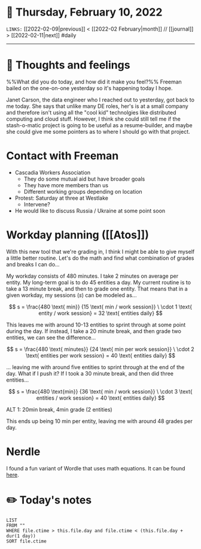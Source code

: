 # 📅 Thursday, February 10, 2022
`LINKS:` [[2022-02-09|previous]] < [[2022-02 February|month]] // [[journal]] > [[2022-02-11|next]] 
#daily

---
# 💭 Thoughts and feelings
%%What did you do today, and how did it make you feel?%%
Freeman bailed on the one-on-one yesterday so it's happening today I hope. 

Janet Carson, the data engineer who I reached out to yesterday, got back to me today. She says that unlike many DE roles, her's is at a small company and therefore isn't using all the "cool kid" technolgies like distributed computing and cloud stuff. However, I think she could still tell me if the stash-o-matic project is going to be useful as a resume-builder, and maybe she could give me some pointers as to where I should go with that project. 

# Contact with Freeman
- Cascadia Workers Association
	- They do some mutual aid but have broader goals
	- They have more members than us
	- Different working groups depending on location
- Protest: Saturday at three at Westlake
	- Intervene?
- He would like to discuss Russia / Ukraine at some point soon

# Workday planning ([[Atos]])
With this new tool that we're grading in, I think I might be able to give myself a little better routine. Let's do the math and find what combination of grades and breaks I can do...

My workday consists of 480 minutes. I take 2 minutes on average per entity. My long-term goal is to do 45 entities a day. My current routine is to take a 13 minute break, and then to grade one entity. That means that in a given workday, my sessions ($s$) can be modeled as...

$$
s = \frac{480 \text{ min}}
		{15 \text{ min / work session}}
		\ \cdot 1 \text{ entity / work session}
		= 
		32 \text{ entities daily}
$$

This leaves me with around 10-13 entities to sprint through at some point during the day. If instead, I take a 20 minute break, and then grade two entities, we can see the difference...

$$
s = \frac{480 \text{ minutes}}
		{24 \text{ min per work session}}
		\ \cdot 2 \text{ entities per work session}
		= 40 \text{ entities daily}
$$

... leaving me with around five entities to sprint through at the end of the day. What if I push it? If I took a 30 minute break, and then did three entities...

$$
s = \frac{480 \text{min}}
		{36 \text{ min / work session}}
		\ \cdot 3 \text{ entities / work session}
		= 40 \text{ entities daily}
$$

ALT 1: 20min break, 4min grade (2 entities)

This ends up being 10 min per entity, leaving me with around 48 grades per day.

# Nerdle
I found a fun variant of Wordle that uses math equations. It can be found [here](https://nerdlegame.com). 

# ✏️ Today's notes
```dataview
LIST 
FROM ""
WHERE file.ctime > this.file.day and file.ctime < (this.file.day + dur(1 day))
SORT file.ctime
```
